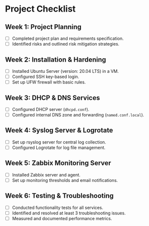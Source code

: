 # Project Checklist

## Week 1: Project Planning
- [ ] Completed project plan and requirements specification.
- [ ] Identified risks and outlined risk mitigation strategies.

## Week 2: Installation & Hardening
- [ ] Installed Ubuntu Server (version: 20.04 LTS) in a VM.
- [ ] Configured SSH key-based login.
- [ ] Set up UFW firewall with basic rules.

## Week 3: DHCP & DNS Services
- [ ] Configured DHCP server (`dhcpd.conf`).
- [ ] Configured internal DNS zone and forwarding (`named.conf.local`).

## Week 4: Syslog Server & Logrotate
- [ ] Set up rsyslog server for central log collection.
- [ ] Configured Logrotate for log file management.

## Week 5: Zabbix Monitoring Server
- [ ] Installed Zabbix server and agent.
- [ ] Set up monitoring thresholds and email notifications.

## Week 6: Testing & Troubleshooting
- [ ] Conducted functionality tests for all services.
- [ ] Identified and resolved at least 3 troubleshooting issues.
- [ ] Measured and documented performance metrics.
